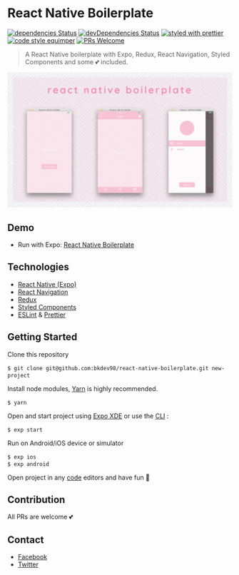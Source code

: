 # React Native Boilerplate

[![dependencies Status](https://david-dm.org/bkdev98/react-native-boilerplate/status.svg?style=flat-square)](https://david-dm.org/bkdev98/react-native-boilerplate/status.svg)
[![devDependencies Status](https://david-dm.org/bkdev98/react-native-boilerplate/dev-status.svg?style=flat-square)](https://david-dm.org/bkdev98/react-native-boilerplate?type=dev)
[![styled with prettier](https://img.shields.io/badge/styled_with-prettier-ff69b4.svg)](#badge)
[![code style equimper](https://img.shields.io/badge/code%20style-equimper-blue.svg?style=flat-square)](https://github.com/EQuimper/eslint-config-equimper)
[![PRs Welcome](https://img.shields.io/badge/PRs-welcome-brightgreen.svg?style=flat-square)](http://makeapullrequest.com)

> A React Native boilerplate with Expo, Redux, React Navigation, Styled Components and some 💕 included.

<img alt="React Native Boilerplate" src="assets/images/demo.png">

## Demo

- Run with Expo: [React Native Boilerplate](https://expo.io/@bkdev/react-native-boilerplate)

## Technologies
- [React Native (Expo)](https://docs.expo.io/versions/v18.0.0/index.html)
- [React Navigation](https://reactnavigation.org/)
- [Redux](redux.js.org)
- [Styled Components](https://www.styled-components.com/)
- [ESLint](https://github.com/eslint/eslint) & [Prettier](https://github.com/prettier/prettier)

## Getting Started
Clone this repository
```
$ git clone git@github.com:bkdev98/react-native-boilerplate.git new-project
```
Install node modules, [Yarn](https://yarnpkg.com/en/) is highly recommended.
```
$ yarn
```
Open and start project using [Expo XDE](https://expo.io/tools) or use the [CLI](https://github.com/expo/exp) :
```
$ exp start
```
Run on Android/iOS device or simulator
```
$ exp ios
$ exp android
```
Open project in any [code](https://code.visualstudio.com/) editors and have fun 🍻

## Contribution
All PRs are welcome 💕

## Contact
- [Facebook](https://facebook.com/bkdev98)
- [Twitter](https://twitter.com/bkdev98)
